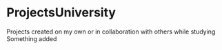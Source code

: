 # ProjectsUniversity
Projects created on my own or in collaboration with others while studying
Something added
